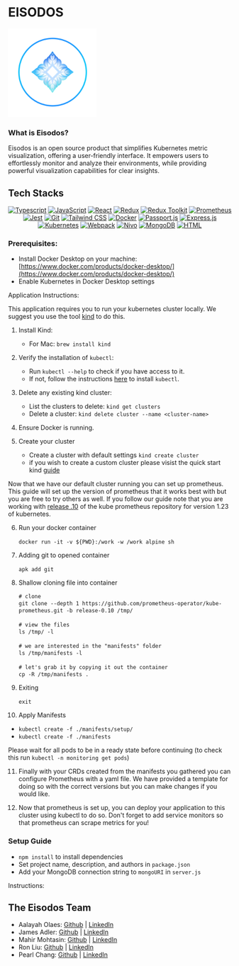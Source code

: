 # EISODOS
<img src="./rtran.png" width="200" height="200">


### What is Eisodos? 

Eisodos is an open source product that simplifies Kubernetes metric visualization, offering a user-friendly interface. It empowers users to effortlessly monitor and analyze their environments, while providing powerful visualization capabilities for clear insights.

## Tech Stacks
<div align="center" width="100%">
            
[![Typescript](https://img.shields.io/badge/Typescript-3178C6?logo=typescript&logoColor=white)](https://www.typescriptlang.org/) [![JavaScript](https://img.shields.io/badge/JavaScript-F7DF1E?logo=javascript&logoColor=black)](https://developer.mozilla.org/en-US/docs/Web/JavaScript) [![React](https://img.shields.io/badge/React-61DAFB?logo=react&logoColor=black)](https://reactjs.org/) [![Redux](https://img.shields.io/badge/Redux-764ABC?logo=redux&logoColor=white)](https://redux.js.org/) [![Redux Toolkit](https://img.shields.io/badge/Redux_Toolkit-7854AA?logo=redux&logoColor=white)](https://redux-toolkit.js.org/) [![Prometheus](https://img.shields.io/badge/Prometheus-E6522C?logo=prometheus&logoColor=white)](https://prometheus.io/) [![Jest](https://img.shields.io/badge/Jest-C21325?logo=jest&logoColor=white)](https://jestjs.io/) [![Git](https://img.shields.io/badge/Git-F05032?logo=git&logoColor=white)](https://git-scm.com/) [![Tailwind CSS](https://img.shields.io/badge/Tailwind_CSS-38B2AC?logo=tailwind-css&logoColor=white)](https://tailwindcss.com/) [![Docker](https://img.shields.io/badge/Docker-2496ED?logo=docker&logoColor=white)](https://www.docker.com/) [![Passport.js](https://img.shields.io/badge/Passport.js-34E27A?logo=javascript&logoColor=white)](http://www.passportjs.org/) [![Express.js](https://img.shields.io/badge/Express.js-000000?logo=javascript&logoColor=white)](https://expressjs.com/) [![Kubernetes](https://img.shields.io/badge/Kubernetes-326CE5?logo=kubernetes&logoColor=white)](https://kubernetes.io/) [![Webpack](https://img.shields.io/badge/Webpack-8DD6F9?logo=webpack&logoColor=black)](https://webpack.js.org/) [![Nivo](https://img.shields.io/badge/Nivo-00C4CC?logo=nivo&logoColor=white)](https://nivo.rocks/) [![MongoDB](https://img.shields.io/badge/MongoDB-47A248?logo=mongodb&logoColor=white)](https://www.mongodb.com/) [![HTML](https://img.shields.io/badge/HTML-E34F26?logo=html5&logoColor=white)](https://developer.mozilla.org/en-US/docs/Web/HTML)


</div>

### Prerequisites:
- Install Docker Desktop on your machine: [https://www.docker.com/products/docker-desktop/](https://www.docker.com/products/docker-desktop/)
- Enable Kubernetes in Docker Desktop settings

Application Instructions:

This application requires you to run your kubernetes cluster locally. We suggest you use the tool [kind](https://kind.sigs.k8s.io/) to do this. 

1. Install Kind:
   - For Mac: `brew install kind`

2. Verify the installation of `kubectl`:
   - Run `kubectl --help` to check if you have access to it.
   - If not, follow the instructions [here](https://kubernetes.io/docs/tasks/tools/install-kubectl-macos/) to install `kubectl`.

3. Delete any existing kind cluster:
   - List the clusters to delete: `kind get clusters`
   - Delete a cluster: `kind delete cluster --name <cluster-name>`

4. Ensure Docker is running.

5. Create your cluster
   - Create a cluster with default settings `kind create cluster`
   - if you wish to create a custom cluster please visist the quick start kind [guide](https://kind.sigs.k8s.io/docs/user/quick-start/#creating-a-cluster)


Now that we have our default cluster running you can set up prometheus. This guide will set up the version of prometheus that it works best with but you are free to try others as well. If you follow our guide note that you are working with [release .10](https://github.com/prometheus-operator/kube-prometheus/tree/release-0.10) of the kube prometheus repository for version 1.23 of kubernetes. 


6. Run your docker container
    
    `docker run -it -v ${PWD}:/work -w /work alpine sh`
    
7. Adding git to opened container
    
    `apk add git`
    
8. Shallow cloning file into container
    
    ```
    # clone
    git clone --depth 1 https://github.com/prometheus-operator/kube-prometheus.git -b release-0.10 /tmp/
    
    # view the files
    ls /tmp/ -l
    
    # we are interested in the "manifests" folder
    ls /tmp/manifests -l
    
    # let's grab it by copying it out the container
    cp -R /tmp/manifests .
    ```
    
9. Exiting
    
    `exit`

10. Apply Manifests
   - `kubectl create -f ./manifests/setup/`
   - `kubectl create -f ./manifests`

   Please wait for all pods to be in a ready state before continuing (to check this run `kubectl -n monitoring get pods`)

11. Finally with your CRDs created from the manifests you gathered you can configure Prometheus with a yaml file. We have provided a template for doing so with the correct versions but you can make changes if you would like.

12. Now that prometheus is set up, you can deploy your application to this cluster using kubectl to do so. Don't forget to add service monitors so that prometheus can scrape metrics for you! 






### Setup Guide 
- `npm install` to install dependencies
- Set project name, description, and authors in `package.json`
- Add your MongoDB connection string to `mongoURI` in `server.js`

Instructions:




## The Eisodos Team

- Aalayah Olaes: [Github](https://github.com/AalayahOlaes) | [LinkedIn](https://www.linkedin.com/in/aalayaholaes/)
- James Adler: [Github](https://github.com/jadler999) | [LinkedIn](https://www.linkedin.com/in/james-adler-/)
- Mahir Mohtasin: [Github](https://github.com/viiewss) | [LinkedIn](https://www.linkedin.com/in/mmohtasin/)
- Ron Liu: [Github](https://github.com/ronliu) | [LinkedIn](https://www.linkedin.com/in/ron-liu/)
- Pearl Chang: [Github](https://github.com/pearlhchang) | [LinkedIn](https://www.linkedin.com/in/pearlhchang/)
